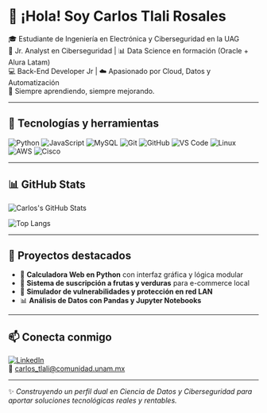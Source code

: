 # 👋 ¡Hola! Soy Carlos Tlali Rosales

🎓 Estudiante de Ingeniería en Electrónica y Ciberseguridad en la UAG  
🔐 Jr. Analyst en Ciberseguridad | 📊 Data Science en formación (Oracle + Alura Latam)  
💻 Back-End Developer Jr | ☁️ Apasionado por Cloud, Datos y Automatización  
🌱 Siempre aprendiendo, siempre mejorando.

---

## 🚀 Tecnologías y herramientas
![Python](https://img.shields.io/badge/-Python-05122A?style=flat&logo=python)
![JavaScript](https://img.shields.io/badge/-JavaScript-05122A?style=flat&logo=javascript)
![MySQL](https://img.shields.io/badge/-MySQL-05122A?style=flat&logo=mysql)
![Git](https://img.shields.io/badge/-Git-05122A?style=flat&logo=git)
![GitHub](https://img.shields.io/badge/-GitHub-05122A?style=flat&logo=github)
![VS Code](https://img.shields.io/badge/-VS%20Code-05122A?style=flat&logo=visual-studio-code)
![Linux](https://img.shields.io/badge/-Linux-05122A?style=flat&logo=linux)
![AWS](https://img.shields.io/badge/-AWS-05122A?style=flat&logo=amazon-aws)
![Cisco](https://img.shields.io/badge/-Cisco-05122A?style=flat&logo=cisco)

---

## 📊 GitHub Stats
![Carlos's GitHub Stats](https://github-readme-stats.vercel.app/api?username=Mrlexintong1&show_icons=true&theme=radical)

![Top Langs](https://github-readme-stats.vercel.app/api/top-langs/?username=Mrlexintong1&layout=compact&theme=radical)

---

## 📌 Proyectos destacados

- 🔢 **Calculadora Web en Python** con interfaz gráfica y lógica modular
- 🌱 **Sistema de suscripción a frutas y verduras** para e-commerce local
- 🔐 **Simulador de vulnerabilidades y protección en red LAN**
- 📊 **Análisis de Datos con Pandas y Jupyter Notebooks**

---

## 📫 Conecta conmigo

[![LinkedIn](https://img.shields.io/badge/-LinkedIn-0A66C2?style=flat&logo=linkedin&logoColor=white)](https://www.linkedin.com/in/carlostlali/)  
📧 carlos_tlali@comunidad.unam.mx

---

✨ *Construyendo un perfil dual en Ciencia de Datos y Ciberseguridad para aportar soluciones tecnológicas reales y rentables.*

